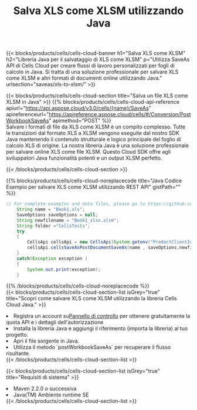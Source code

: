﻿---
title:  Salva XLS come XLSM utilizzando Java
description:  Utilizzando Aspose.Cells Cloud SDK for Java per salvare il file in formato XLS come file in formato XLSM.
kwords: Excel, Save XLS as XLSM, REST, Java
howto: How to save XLS as XLSM using Aspose.Cells Cloud Java library.
---
{{< blocks/products/cells/cells-cloud-banner h1="Salva XLS come XLSM" h2="Libreria Java per il salvataggio di XLS come XLSM" p="Utilizza SaveAs API di Cells Cloud per creare flussi di lavoro personalizzati per fogli di calcolo in Java. Si tratta di una soluzione professionale per salvare XLS come XLSM e altri formati di documenti online utilizzando Java." urlsection="saveas/xls-to-xlsm/" >}}

{{< blocks/products/cells/cells-cloud-section title="Salva un file XLS come XLSM in Java" >}}
{{% blocks/products/cells/cells-cloud-api-reference apiurl="https://api.aspose.cloud/v3.0/cells/{name}/SaveAs" apireferenceurl="https://apireference.aspose.cloud/cells/#/Conversion/PostWorkbookSaveAs" apimethod="POST" %}}
<br/>
Salvare i formati di file da XLS come XLSM è un compito complesso. Tutte le transizioni dal formato XLS a XLSM vengono eseguite dal nostro SDK Java mantenendo il contenuto strutturale e logico principale del foglio di calcolo XLS di origine. La nostra libreria Java è una soluzione professionale per salvare online XLS come file XLSM. Questo Cloud SDK offre agli sviluppatori Java funzionalità potenti e un output XLSM perfetto.

{{< /blocks/products/cells/cells-cloud-section >}}

{{% blocks/products/cells/cells-cloud-noreplacecode title="Java Codice Esempio per salvare XLS come XLSM utilizzando REST API" gistPath="" %}}
  
```java
// For complete examples and data files, please go to https://github.com/aspose-cells-cloud/aspose-cells-cloud-java/
    String name = "Book1.xls";
    SaveOptions saveOptions = null;
    String newfilename = "Book1_xlsx.xlsm";
    String folder ="CellsTests";
    try 
    {
        CellsApi cellsApi = new CellsApi(System.getenv("ProductClientId"), System.getenv("ProductClientSecret"));
        cellsApi.cellsSaveAsPostDocumentSaveAs(name , saveOptions,newfilename,false,false,folder,null,null,null,true);                       
    }
    catch(Exception exception )
    {
        System.out.print(exception);
    }
```
  
{{% /blocks/products/cells/cells-cloud-noreplacecode %}}
<br/>
{{< blocks/products/cells/cells-cloud-section-list isGrey="true" title="Scopri come salvare XLS come XLSM utilizzando la libreria Cells Cloud Java." >}}
<li> Registra un account su<a href="https://dashboard.aspose.cloud/">Pannello di controllo</a> per ottenere gratuitamente la quota API e i dettagli dell'autorizzazione</li>
<li>Installa la libreria Java e aggiungi il riferimento (importa la libreria) al tuo progetto.</li>
<li>Apri il file sorgente in Java.</li>
<li>Utilizza il metodo `postWorkbookSaveAs` per recuperare il flusso risultante.</li>
{{< /blocks/products/cells/cells-cloud-section-list >}}

{{< blocks/products/cells/cells-cloud-section-list isGrey="true" title="Requisiti di sistema" >}}
<li>Maven 2.2.0 o successiva</li>
<li>Java(TM) Ambiente runtime SE</li>
{{< /blocks/products/cells/cells-cloud-section-list >}}
